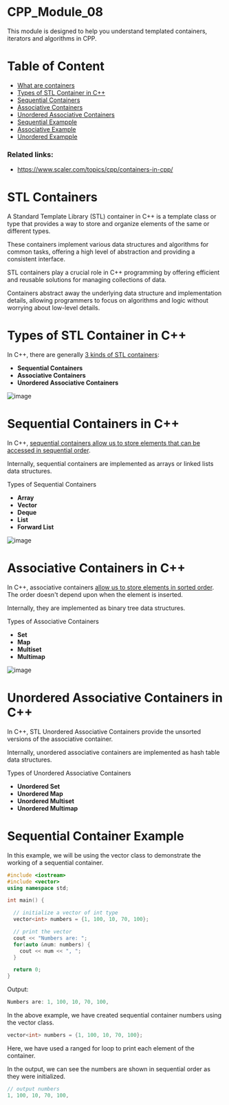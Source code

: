 # CPP_Module_08
 This module is designed to help you understand templated containers, iterators and algorithms in CPP. 


# Table of Content

- [What are containers](#containers)
- [Types of STL Container in C++](#types)
- [Sequential Containers](#sequential)
- [Associative Containers](#associative)
- [Unordered Associative Containers](#unordered)
- [Sequential Exampple](#sequential_example)
- [Associative Example](#associative_example)
- [Unordered Exampple](#unordered_example)

### Related links:
- https://www.scaler.com/topics/cpp/containers-in-cpp/

<a id="containers"></a>
# STL Containers

A Standard Template Library (STL) container in C++ is a template class or type that provides a way to store and organize elements of the same or different types. 

These containers implement various data structures and algorithms for common tasks, offering a high level of abstraction and providing a consistent interface. 

STL containers play a crucial role in C++ programming by offering efficient and reusable solutions for managing collections of data.

Containers abstract away the underlying data structure and implementation details, allowing programmers to focus on algorithms and logic without worrying about low-level details.

<a id="types"></a>
# Types of STL Container in C++

In C++, there are generally <ins>3 kinds of STL containers</ins>:

   - **Sequential Containers**
   - **Associative Containers**
   - **Unordered Associative Containers**

 ![image](https://github.com/izzypt/CPP_Module_08/assets/73948790/8869a758-5c09-4093-aaec-f0fe201b1778)


<a id="sequential"></a>
# Sequential Containers in C++

In C++, <ins>sequential containers allow us to store elements that can be accessed in sequential order</ins>.

Internally, sequential containers are implemented as arrays or linked lists data structures.

Types of Sequential Containers

   - **Array**
   - **Vector**
   - **Deque**
   - **List**
   - **Forward List**

![image](https://github.com/izzypt/CPP_Module_08/assets/73948790/6d8f1d41-c2c2-451e-a3b1-6459452de18b)


<a id="associative"></a>
# Associative Containers in C++

In C++, associative containers <ins>allow us to store elements in sorted order</ins>. The order doesn't depend upon when the element is inserted.

Internally, they are implemented as binary tree data structures.

Types of Associative Containers

   - **Set**
   - **Map**
   - **Multiset**
   - **Multimap**

![image](https://github.com/izzypt/CPP_Module_08/assets/73948790/07312051-ec3b-47df-897e-b5c3fc13d2e8)

<a id="unordered"></a>
# Unordered Associative Containers in C++

In C++, STL Unordered Associative Containers provide the unsorted versions of the associative container.

Internally, unordered associative containers are implemented as hash table data structures.

Types of Unordered Associative Containers

   - **Unordered Set**
   - **Unordered Map**
   - **Unordered Multiset**
   - **Unordered Multimap**

<a id="sequential_example"></a>
# Sequential Container Example

In this example, we will be using the vector class to demonstrate the working of a sequential container.

```cpp
#include <iostream>
#include <vector>
using namespace std;

int main() {

  // initialize a vector of int type
  vector<int> numbers = {1, 100, 10, 70, 100};

  // print the vector
  cout << "Numbers are: ";
  for(auto &num: numbers) {
    cout << num << ", ";
  }

  return 0;
}
```

Output:

```cpp
Numbers are: 1, 100, 10, 70, 100,
```
In the above example, we have created sequential container numbers using the vector class.

```cpp
vector<int> numbers = {1, 100, 10, 70, 100};
```
Here, we have used a ranged for loop to print each element of the container.

In the output, we can see the numbers are shown in sequential order as they were initialized.
```cpp
// output numbers
1, 100, 10, 70, 100,
```
